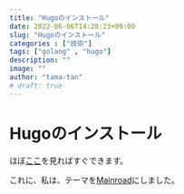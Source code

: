 ```yaml
---
title: "Hugoのインストール"
date: 2022-06-06T14:28:23+09:00
slug: "Hugoのインストール"
categories : ["技術"]
tags: ["golang" , "hugo"]
description: ""
image: ""
author: "tama-tan"
# draft: true
---
```

# Hugoのインストール

ほぼ[ここ](https://gohugo.io/getting-started/quick-start/)を見ればすぐできます。


これに、私は、テーマを[Mainroad](https://github.com/Vimux/Mainroad)にしました。



